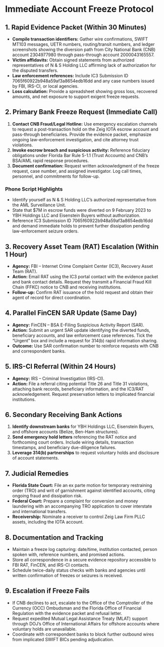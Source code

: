 # Immediate Account Freeze Protocol

## 1. Rapid Evidence Packet (Within 30 Minutes)
- **Compile transaction identifiers:** Gather wire confirmations, SWIFT MT103 messages, UETR numbers, routing/transit numbers, and ledger screenshots showing the diversion path from City National Bank (CNB) account 2304977980 through pass-through account 2000043165557.
- **Victim affidavits:** Obtain signed statements from authorized representatives of N & S Holding LLC affirming lack of authorization for the disputed transfers.
- **Law enforcement references:** Include IC3 Submission ID 7065f60922b948a59af3a8654edb16dd and any case numbers issued by FBI, IRS-CI, or local agencies.
- **Loss calculation:** Provide a spreadsheet showing gross loss, recovered amounts, and net exposure to support exigent freeze requests.

## 2. Primary Bank Freeze Request (Immediate Call)
1. **Contact CNB Fraud/Legal Hotline:** Use emergency escalation channels to request a post-transaction hold on the Zeig IOTA escrow account and pass-through beneficiaries. Provide the evidence packet, emphasize ongoing law-enforcement investigation, and cite attorney trust violations.
2. **Invoke escrow breach and suspicious activity:** Reference fiduciary obligations under Florida Bar Rule 5-1.1 (Trust Accounts) and CNB’s BSA/AML rapid response procedures.
3. **Document confirmation:** Request written acknowledgment of the freeze request, case number, and assigned investigator. Log call times, personnel, and commitments for follow-up.

### Phone Script Highlights
- Identify yourself as N & S Holding LLC’s authorized representative from the AML Surveillance Unit.
- State that $7M in escrow funds were diverted on 9 February 2023 to YBH Holdings LLC and Eisenstein Buyers without authorization.
- Reference IC3 Submission ID 7065f60922b948a59af3a8654edb16dd and demand immediate holds to prevent further dissipation pending law-enforcement seizure orders.

## 3. Recovery Asset Team (RAT) Escalation (Within 1 Hour)
- **Agency:** FBI – Internet Crime Complaint Center (IC3), Recovery Asset Team (RAT).
- **Action:** Email RAT using the IC3 portal contact with the evidence packet and bank contact details. Request they transmit a Financial Fraud Kill Chain (FFKC) notice to CNB and receiving institutions.
- **Follow-up:** Confirm RAT issuance of the hold request and obtain their agent of record for direct coordination.

## 4. Parallel FinCEN SAR Update (Same Day)
- **Agency:** FinCEN – BSA E-Filing Suspicious Activity Report (SAR).
- **Action:** Submit an urgent SAR update identifying the diverted funds, beneficiary accounts, and law enforcement case references. Tick the “Urgent” box and include a request for 314(b) rapid information sharing.
- **Outcome:** Use SAR confirmation number to reinforce requests with CNB and correspondent banks.

## 5. IRS-CI Referral (Within 24 Hours)
- **Agency:** IRS – Criminal Investigation (IRS-CI).
- **Action:** File a referral citing potential Title 26 and Title 31 violations, attaching bank records, beneficiary information, and the IC3/RAT acknowledgement. Request preservation letters to implicated financial institutions.

## 6. Secondary Receiving Bank Actions
1. **Identify downstream banks** for YBH Holdings LLC, Eisenstein Buyers, and offshore accounts (Belize, Ben-Ham structures).
2. **Send emergency hold letters** referencing the RAT notice and forthcoming court orders. Include wiring details, transaction timestamps, and beneficiary due-diligence failures.
3. **Leverage 314(b) partnerships** to request voluntary holds and disclosure of account statements.

## 7. Judicial Remedies
- **Florida State Court:** File an ex parte motion for temporary restraining order (TRO) and writ of garnishment against identified accounts, citing ongoing fraud and dissipation risk.
- **Federal Court:** Prepare a complaint for conversion and money laundering with an accompanying TRO application to cover interstate and international transfers.
- **Receivership:** Nominate a receiver to control Zeig Law Firm PLLC assets, including the IOTA account.

## 8. Documentation and Tracking
- Maintain a freeze log capturing: date/time, institution contacted, person spoken with, reference numbers, and promised actions.
- Store all correspondence in a secure evidence repository accessible to FBI RAT, FinCEN, and IRS-CI contacts.
- Schedule twice-daily status checks with banks and agencies until written confirmation of freezes or seizures is received.

## 9. Escalation if Freeze Fails
- If CNB declines to act, escalate to the Office of the Comptroller of the Currency (OCC) Ombudsman and the Florida Office of Financial Regulation with the evidence packet and refusal letter.
- Request expedited Mutual Legal Assistance Treaty (MLAT) support through DOJ’s Office of International Affairs for offshore accounts where voluntary holds are unavailable.
- Coordinate with correspondent banks to block further outbound wires from implicated SWIFT BICs pending adjudication.
